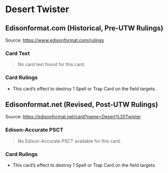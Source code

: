 # Desert Twister

## Edisonformat.com (Historical, Pre-UTW Rulings)

Source: https://www.edisonformat.com/rulings

### Card Text

> No card text found for this card.

### Card Rulings

*   This card’s effect to destroy 1 Spell or Trap Card on the field targets.

## Edisonformat.net (Revised, Post-UTW Rulings)

Source: https://edisonformat.net/card?name=Desert%20Twister

### Edison-Accurate PSCT

> No Edison-Accurate PSCT available for this card.

### Card Rulings

*   This card’s effect to destroy 1 Spell or Trap Card on the field targets.
            